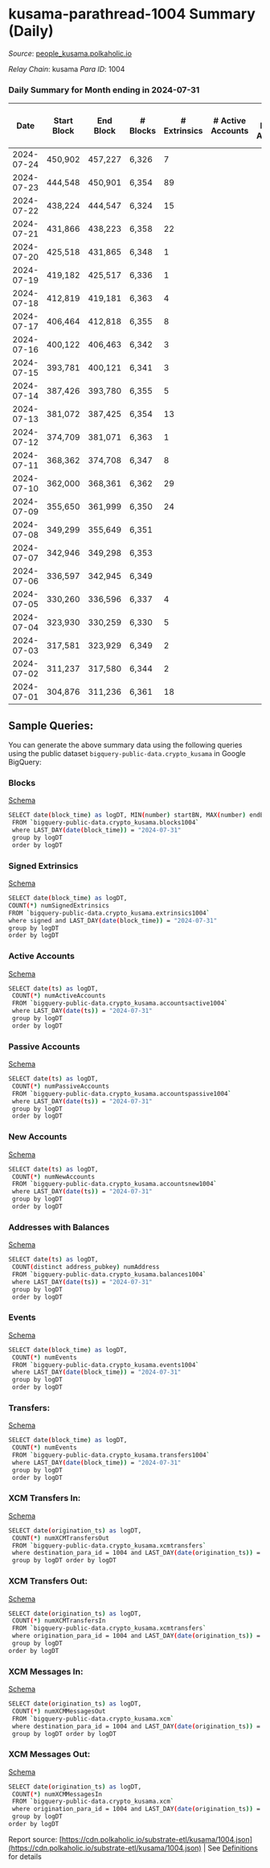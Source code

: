# kusama-parathread-1004 Summary (Daily)

_Source_: [people_kusama.polkaholic.io](https://people_kusama.polkaholic.io)

*Relay Chain*: kusama
*Para ID*: 1004



### Daily Summary for Month ending in 2024-07-31


| Date    | Start Block | End Block | # Blocks | # Extrinsics | # Active Accounts | # Passive Accounts | # New Accounts | # Addresses | # Events  | # Transfers ($USD) | # XCM Transfers In ($USD) | # XCM Transfers Out ($USD) | # XCM In | # XCM Out | Issues |
|---------|-------------|-----------|----------|--------------|-------------------|--------------------|----------------|-------------|-----------|--------------------|---------------------------|----------------------------|----------|-----------|--------|
| 2024-07-24 | 450,902 | 457,227 | 6,326 | 7 |  |  |  |  | 12,817 | 95  |   |   |  |  |  |
| 2024-07-23 | 444,548 | 450,901 | 6,354 | 89 |  |  |  | 4,427 | 13,489 | 226  |   |   |  |  |  |
| 2024-07-22 | 438,224 | 444,547 | 6,324 | 15 |  |  |  | 4,426 | 13,079 | 312  |   |   |  |  |  |
| 2024-07-21 | 431,866 | 438,223 | 6,358 | 22 |  |  |  | 4,423 | 13,227 | 344  |   |   |  |  |  |
| 2024-07-20 | 425,518 | 431,865 | 6,348 | 1 |  |  |  | 4,421 | 12,737 | 27  |   |   |  |  |  |
| 2024-07-19 | 419,182 | 425,517 | 6,336 | 1 |  |  |  | 4,421 | 12,714 | 27  |   |   |  |  |  |
| 2024-07-18 | 412,819 | 419,181 | 6,363 | 4 |  |  |  | 4,421 | 12,857 | 87  |   |   |  |  |  |
| 2024-07-17 | 406,464 | 412,818 | 6,355 | 8 |  |  |  | 4,420 | 12,950 | 155  |   |   |  |  |  |
| 2024-07-16 | 400,122 | 406,463 | 6,342 | 3 |  |  |  | 4,418 | 12,793 | 82  |   |   |  |  |  |
| 2024-07-15 | 393,781 | 400,121 | 6,341 | 3 |  |  |  | 4,418 | 12,775 | 59  |   |   |  |  |  |
| 2024-07-14 | 387,426 | 393,780 | 6,355 | 5 |  |  |  | 4,417 | 12,907 | 146  |   |   |  |  |  |
| 2024-07-13 | 381,072 | 387,425 | 6,354 | 13 |  |  |  | 4,415 | 13,055 | 218  |   |   |  |  |  |
| 2024-07-12 | 374,709 | 381,071 | 6,363 | 1 |  |  |  | 4,410 | 12,767 | 27  |   |   |  |  |  |
| 2024-07-11 | 368,362 | 374,708 | 6,347 | 8 |  |  |  | 4,410 | 12,899 | 120  |   |   |  |  |  |
| 2024-07-10 | 362,000 | 368,361 | 6,362 | 29 |  |  |  | 4,409 | 13,412 | 416  |   |   |  |  |  |
| 2024-07-09 | 355,650 | 361,999 | 6,350 | 24 |  |  |  |  | 13,237 | 308  |   |   |  |  |  |
| 2024-07-08 | 349,299 | 355,649 | 6,351 |  |  |  |  |  |  |   |   |   |  |  |  |
| 2024-07-07 | 342,946 | 349,298 | 6,353 |  |  |  |  |  |  |   |   |   |  |  |  |
| 2024-07-06 | 336,597 | 342,945 | 6,349 |  |  |  |  |  | 12,702 |   |   |   |  |  |  |
| 2024-07-05 | 330,260 | 336,596 | 6,337 | 4 |  |  |  |  | 12,827 | 99  |   |   |  |  |  |
| 2024-07-04 | 323,930 | 330,259 | 6,330 | 5 |  |  |  |  | 12,818 | 107  |   |   |  |  |  |
| 2024-07-03 | 317,581 | 323,929 | 6,349 | 2 |  |  |  |  | 12,788 | 59  |   |   |  |  |  |
| 2024-07-02 | 311,237 | 317,580 | 6,344 | 2 |  |  |  |  | 12,844 | 110  |   |   |  |  |  |
| 2024-07-01 | 304,876 | 311,236 | 6,361 | 18 |  |  |  |  | 13,277 | 373  |   |   |  |  |  |

## Sample Queries:
You can generate the above summary data using the following queries using the public dataset `bigquery-public-data.crypto_kusama` in Google BigQuery:


### Blocks 

[Schema](https://github.com/colorfulnotion/substrate-etl/blob/main/schema/blocks.json)

```bash
SELECT date(block_time) as logDT, MIN(number) startBN, MAX(number) endBN, COUNT(*) numBlocks 
 FROM `bigquery-public-data.crypto_kusama.blocks1004`  
 where LAST_DAY(date(block_time)) = "2024-07-31" 
 group by logDT 
 order by logDT
```

### Signed Extrinsics 

[Schema](https://github.com/colorfulnotion/substrate-etl/blob/main/schema/extrinsics.json)

```bash
SELECT date(block_time) as logDT, 
COUNT(*) numSignedExtrinsics 
FROM `bigquery-public-data.crypto_kusama.extrinsics1004`  
where signed and LAST_DAY(date(block_time)) = "2024-07-31" 
group by logDT 
order by logDT
```

### Active Accounts 

[Schema](https://github.com/colorfulnotion/substrate-etl/blob/main/schema/accountsactive.json)

```bash
SELECT date(ts) as logDT, 
 COUNT(*) numActiveAccounts 
 FROM `bigquery-public-data.crypto_kusama.accountsactive1004` 
 where LAST_DAY(date(ts)) = "2024-07-31" 
 group by logDT 
 order by logDT
```

### Passive Accounts 

[Schema](https://github.com/colorfulnotion/substrate-etl/blob/main/schema/accountspassive.json)

```bash
SELECT date(ts) as logDT, 
 COUNT(*) numPassiveAccounts 
 FROM `bigquery-public-data.crypto_kusama.accountspassive1004` 
 where LAST_DAY(date(ts)) = "2024-07-31" 
 group by logDT 
 order by logDT
```

### New Accounts 

[Schema](https://github.com/colorfulnotion/substrate-etl/blob/main/schema/accountsnew.json)

```bash
SELECT date(ts) as logDT, 
 COUNT(*) numNewAccounts 
 FROM `bigquery-public-data.crypto_kusama.accountsnew1004` 
 where LAST_DAY(date(ts)) = "2024-07-31" 
 group by logDT
 order by logDT
```

### Addresses with Balances 

[Schema](https://github.com/colorfulnotion/substrate-etl/blob/main/schema/balances.json)

```bash
SELECT date(ts) as logDT,
 COUNT(distinct address_pubkey) numAddress 
 FROM `bigquery-public-data.crypto_kusama.balances1004` 
 where LAST_DAY(date(ts)) = "2024-07-31" 
 group by logDT 
 order by logDT
```

### Events 

[Schema](https://github.com/colorfulnotion/substrate-etl/blob/main/schema/events.json)

```bash
SELECT date(block_time) as logDT, 
 COUNT(*) numEvents 
 FROM `bigquery-public-data.crypto_kusama.events1004` 
 where LAST_DAY(date(block_time)) = "2024-07-31" 
 group by logDT 
 order by logDT
```

### Transfers:

[Schema](https://github.com/colorfulnotion/substrate-etl/blob/main/schema/transfers.json)

```bash
SELECT date(block_time) as logDT, 
 COUNT(*) numEvents 
 FROM `bigquery-public-data.crypto_kusama.transfers1004` 
 where LAST_DAY(date(block_time)) = "2024-07-31" 
 group by logDT 
 order by logDT
```

### XCM Transfers In: 

[Schema](https://github.com/colorfulnotion/substrate-etl/blob/main/schema/xcmtransfers.json)

```bash
SELECT date(origination_ts) as logDT, 
 COUNT(*) numXCMTransfersOut 
 FROM `bigquery-public-data.crypto_kusama.xcmtransfers` 
 where destination_para_id = 1004 and LAST_DAY(date(origination_ts)) = "2024-07-31" 
 group by logDT order by logDT
```

### XCM Transfers Out: 

[Schema](https://github.com/colorfulnotion/substrate-etl/blob/main/schema/xcmtransfers.json)

```bash
SELECT date(origination_ts) as logDT, 
 COUNT(*) numXCMTransfersIn 
 FROM `bigquery-public-data.crypto_kusama.xcmtransfers` 
 where origination_para_id = 1004 and LAST_DAY(date(origination_ts)) = "2024-07-31" 
 group by logDT 
order by logDT
```

### XCM Messages In: 

[Schema](https://github.com/colorfulnotion/substrate-etl/blob/main/schema/xcm.json)

```bash
SELECT date(origination_ts) as logDT, 
 COUNT(*) numXCMMessagesOut 
 FROM `bigquery-public-data.crypto_kusama.xcm` 
 where destination_para_id = 1004 and LAST_DAY(date(origination_ts)) = "2024-07-31" 
 group by logDT order by logDT
```

### XCM Messages Out: 

[Schema](https://github.com/colorfulnotion/substrate-etl/blob/main/schema/xcm.json)

```bash
SELECT date(origination_ts) as logDT, 
 COUNT(*) numXCMMessagesIn 
 FROM `bigquery-public-data.crypto_kusama.xcm` 
 where origination_para_id = 1004 and LAST_DAY(date(origination_ts)) = "2024-07-31" 
 group by logDT 
order by logDT
```


Report source: [https://cdn.polkaholic.io/substrate-etl/kusama/1004.json](https://cdn.polkaholic.io/substrate-etl/kusama/1004.json) | See [Definitions](/DEFINITIONS.md) for details
